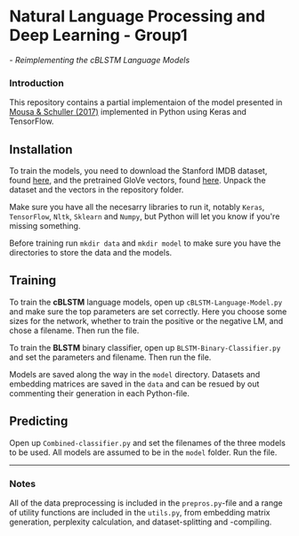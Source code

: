 # Natural Language Processing and Deep Learning - Group1
_- Reimplementing the cBLSTM Language Models_

### Introduction
This repository contains a partial implementaion of the model presented in [Mousa & Schuller (2017)](http://aclweb.org/anthology/E/E17/E17-1096.pdf) implemented in Python using Keras and TensorFlow.

## Installation
To train the models, you need to download the Stanford IMDB dataset, found [here](http://ai.stanford.edu/~amaas/data/sentiment/), and the pretrained GloVe vectors, found [here](http://nlp.stanford.edu/data/glove.6B.zip). Unpack the dataset and the vectors in the repository folder.

Make sure you have all the necesarry libraries to run it, notably `Keras`, `TensorFlow`, `Nltk`, `Sklearn` and `Numpy`, but Python will let you know if you're missing something.

Before training run `mkdir data` and `mkdir model` to make sure you have the directories to store the data and the models.

## Training
To train the **cBLSTM** language models, open up `cBLSTM-Language-Model.py` and make sure the top parameters are set correctly. Here you choose some sizes for the network, whether to train the positive or the negative LM, and chose a filename. Then run the file.

To train the **BLSTM** binary classifier, open up `BLSTM-Binary-Classifier.py` and set the parameters and filename. Then run the file.

Models are saved along the way in the `model` directory. Datasets and embedding matrices are saved in the `data` and can be resued by out commenting their generation in each Python-file.

## Predicting

Open up `Combined-classifier.py` and set the filenames of the three models to be used. All models are assumed to be in the `model` folder. Run the file.

<hr>

### Notes

All of the data preprocessing is included in the `prepros.py`-file and a range of utility functions are included in the `utils.py`, from embedding matrix generation, perplexity calculation, and dataset-splitting and -compiling. 